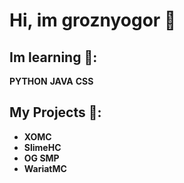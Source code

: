 # Hi, im groznyogor 🙋

## Im learning 📕:
**PYTHON** **JAVA** **CSS**

## My Projects 💚:
- **XOMC**
- **SlimeHC**
- **OG SMP**
- **WariatMC**

